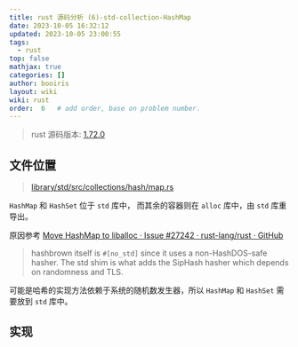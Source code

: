```yaml
---
title: rust 源码分析 (6)-std-collection-HashMap
date: 2023-10-05 16:32:12
updated: 2023-10-05 23:00:55
tags:
  - rust
top: false
mathjax: true
categories: []
author: booiris
layout: wiki 
wiki: rust
order:  6   # add order, base on problem number.
---
```

> rust 源码版本: [1.72.0](https://github.com/rust-lang/rust/tree/1.72.0)

## 文件位置

> [library/std/src/collections/hash/map.rs](https://github.com/rust-lang/rust/blob/1.72.0/library/std/src/collections/hash/map.rs)

`HashMap` 和 `HashSet` 位于 `std` 库中， 而其余的容器则在 `alloc` 库中，由 `std` 库重导出。

原因参考 [Move HashMap to liballoc · Issue #27242 · rust-lang/rust · GitHub](https://github.com/rust-lang/rust/issues/27242)

> hashbrown itself is `#[no_std]` since it uses a non-HashDOS-safe hasher. The std shim is what adds the SipHash hasher which depends on randomness and TLS.

可能是哈希的实现方法依赖于系统的随机数发生器，所以 `HashMap` 和 `HashSet` 需要放到 `std` 库中。

## 实现

